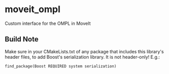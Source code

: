 # moveit_ompl

Custom interface for the OMPL in MoveIt

## Build Note

Make sure in your CMakeLists.txt of any package that includes this library's header files, to add Boost's serialization library. It is not header-only! E.g.:

    find_package(Boost REQUIRED system serialization)
